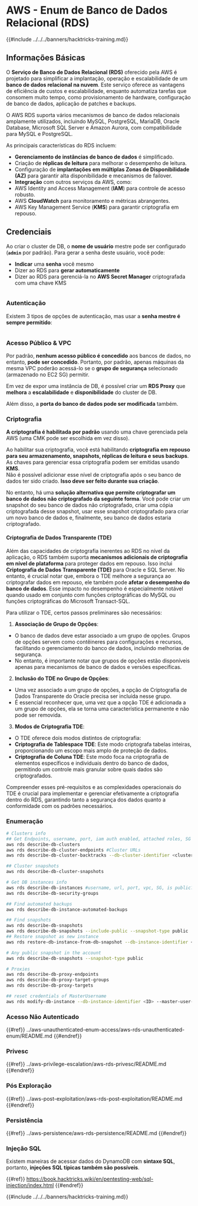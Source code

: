 # AWS - Enum de Banco de Dados Relacional (RDS)

{{#include ../../../banners/hacktricks-training.md}}

## Informações Básicas

O **Serviço de Banco de Dados Relacional (RDS)** oferecido pela AWS é projetado para simplificar a implantação, operação e escalabilidade de um **banco de dados relacional na nuvem**. Este serviço oferece as vantagens de eficiência de custos e escalabilidade, enquanto automatiza tarefas que consomem muito tempo, como provisionamento de hardware, configuração de banco de dados, aplicação de patches e backups.

O AWS RDS suporta vários mecanismos de banco de dados relacionais amplamente utilizados, incluindo MySQL, PostgreSQL, MariaDB, Oracle Database, Microsoft SQL Server e Amazon Aurora, com compatibilidade para MySQL e PostgreSQL.

As principais características do RDS incluem:

- **Gerenciamento de instâncias de banco de dados** é simplificado.
- Criação de **réplicas de leitura** para melhorar o desempenho de leitura.
- Configuração de **implantações em múltiplas Zonas de Disponibilidade (AZ)** para garantir alta disponibilidade e mecanismos de failover.
- **Integração** com outros serviços da AWS, como:
- AWS Identity and Access Management (**IAM**) para controle de acesso robusto.
- AWS **CloudWatch** para monitoramento e métricas abrangentes.
- AWS Key Management Service (**KMS**) para garantir criptografia em repouso.

## Credenciais

Ao criar o cluster de DB, o **nome de usuário** mestre pode ser configurado (**`admin`** por padrão). Para gerar a senha deste usuário, você pode:

- **Indicar** uma **senha** você mesmo
- Dizer ao RDS para **gerar automaticamente** 
- Dizer ao RDS para gerenciá-la no **AWS Secret Manager** criptografada com uma chave KMS

<figure><img src="../../../images/image (144).png" alt=""><figcaption></figcaption></figure>

### Autenticação

Existem 3 tipos de opções de autenticação, mas usar a **senha mestre é sempre permitido**:

<figure><img src="../../../images/image (227).png" alt=""><figcaption></figcaption></figure>

### Acesso Público & VPC

Por padrão, **nenhum acesso público é concedido** aos bancos de dados, no entanto, **pode ser concedido**. Portanto, por padrão, apenas máquinas da mesma VPC poderão acessá-lo se o **grupo de segurança** selecionado (armazenado no EC2 SG) permitir.

Em vez de expor uma instância de DB, é possível criar um **RDS Proxy** que **melhora** a **escalabilidade** e **disponibilidade** do cluster de DB.

Além disso, a **porta do banco de dados pode ser modificada** também.

### Criptografia

**A criptografia é habilitada por padrão** usando uma chave gerenciada pela AWS (uma CMK pode ser escolhida em vez disso).

Ao habilitar sua criptografia, você está habilitando **criptografia em repouso para seu armazenamento, snapshots, réplicas de leitura e seus backups**. As chaves para gerenciar essa criptografia podem ser emitidas usando **KMS**.\
Não é possível adicionar esse nível de criptografia após o seu banco de dados ter sido criado. **Isso deve ser feito durante sua criação**.

No entanto, há uma **solução alternativa que permite criptografar um banco de dados não criptografado da seguinte forma**. Você pode criar um snapshot do seu banco de dados não criptografado, criar uma cópia criptografada desse snapshot, usar esse snapshot criptografado para criar um novo banco de dados e, finalmente, seu banco de dados estaria criptografado.

#### Criptografia de Dados Transparente (TDE)

Além das capacidades de criptografia inerentes ao RDS no nível da aplicação, o RDS também suporta **mecanismos adicionais de criptografia em nível de plataforma** para proteger dados em repouso. Isso inclui **Criptografia de Dados Transparente (TDE)** para Oracle e SQL Server. No entanto, é crucial notar que, embora o TDE melhore a segurança ao criptografar dados em repouso, ele também pode **afetar o desempenho do banco de dados**. Esse impacto no desempenho é especialmente notável quando usado em conjunto com funções criptográficas do MySQL ou funções criptográficas do Microsoft Transact-SQL.

Para utilizar o TDE, certos passos preliminares são necessários:

1. **Associação de Grupo de Opções**:
- O banco de dados deve estar associado a um grupo de opções. Grupos de opções servem como contêineres para configurações e recursos, facilitando o gerenciamento do banco de dados, incluindo melhorias de segurança.
- No entanto, é importante notar que grupos de opções estão disponíveis apenas para mecanismos de banco de dados e versões específicas.
2. **Inclusão do TDE no Grupo de Opções**:
- Uma vez associado a um grupo de opções, a opção de Criptografia de Dados Transparente do Oracle precisa ser incluída nesse grupo.
- É essencial reconhecer que, uma vez que a opção TDE é adicionada a um grupo de opções, ela se torna uma característica permanente e não pode ser removida.
3. **Modos de Criptografia TDE**:
- O TDE oferece dois modos distintos de criptografia:
- **Criptografia de Tablespace TDE**: Este modo criptografa tabelas inteiras, proporcionando um escopo mais amplo de proteção de dados.
- **Criptografia de Coluna TDE**: Este modo foca na criptografia de elementos específicos e individuais dentro do banco de dados, permitindo um controle mais granular sobre quais dados são criptografados.

Compreender esses pré-requisitos e as complexidades operacionais do TDE é crucial para implementar e gerenciar efetivamente a criptografia dentro do RDS, garantindo tanto a segurança dos dados quanto a conformidade com os padrões necessários.

### Enumeração
```bash
# Clusters info
## Get Endpoints, username, port, iam auth enabled, attached roles, SG
aws rds describe-db-clusters
aws rds describe-db-cluster-endpoints #Cluster URLs
aws rds describe-db-cluster-backtracks --db-cluster-identifier <cluster-name>

## Cluster snapshots
aws rds describe-db-cluster-snapshots

# Get DB instances info
aws rds describe-db-instances #username, url, port, vpc, SG, is public?
aws rds describe-db-security-groups

## Find automated backups
aws rds describe-db-instance-automated-backups

## Find snapshots
aws rds describe-db-snapshots
aws rds describe-db-snapshots --include-public --snapshot-type public
## Restore snapshot as new instance
aws rds restore-db-instance-from-db-snapshot --db-instance-identifier <ID> --db-snapshot-identifier <ID> --availability-zone us-west-2a

# Any public snapshot in the account
aws rds describe-db-snapshots --snapshot-type public

# Proxies
aws rds describe-db-proxy-endpoints
aws rds describe-db-proxy-target-groups
aws rds describe-db-proxy-targets

## reset credentials of MasterUsername
aws rds modify-db-instance --db-instance-identifier <ID> --master-user-password <NewPassword> --apply-immediately
```
### Acesso Não Autenticado

{{#ref}}
../aws-unauthenticated-enum-access/aws-rds-unauthenticated-enum/README.md
{{#endref}}

### Privesc

{{#ref}}
../aws-privilege-escalation/aws-rds-privesc/README.md
{{#endref}}

### Pós Exploração

{{#ref}}
../aws-post-exploitation/aws-rds-post-exploitation/README.md
{{#endref}}

### Persistência

{{#ref}}
../aws-persistence/aws-rds-persistence/README.md
{{#endref}}

### Injeção SQL

Existem maneiras de acessar dados do DynamoDB com **sintaxe SQL**, portanto, **injeções SQL típicas também são possíveis**.

{{#ref}}
https://book.hacktricks.wiki/en/pentesting-web/sql-injection/index.html
{{#endref}}

{{#include ../../../banners/hacktricks-training.md}}
